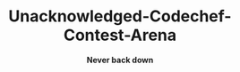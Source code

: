 <h1 align="center">Unacknowledged-Codechef-Contest-Arena</h1>
<p align="center">
  <strong>Never back down</strong><br>
</p>
